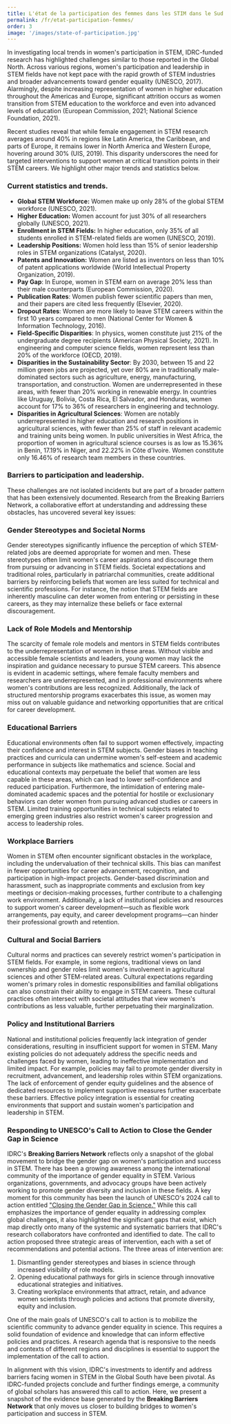 ```yaml
---
title: L'état de la participation des femmes dans les STIM dans le Sud global
permalink: /fr/etat-participation-femmes/
order: 3
image: '/images/state-of-participation.jpg'
---
```


In investigating local trends in women's participation in STEM, IDRC-funded research has highlighted challenges similar to those reported in the Global North. Across various regions, women's participation and leadership in STEM fields have not kept pace with the rapid growth of STEM industries and broader advancements toward gender equality (UNESCO, 2017). Alarmingly, despite increasing representation of women in higher education throughout the Americas and Europe, significant attrition occurs as women transition from STEM education to the workforce and even into advanced levels of education (European Commission, 2021; National Science Foundation, 2021).

Recent studies reveal that while female engagement in STEM research averages around 40% in regions like Latin America, the Caribbean, and parts of Europe, it remains lower in North America and Western Europe, hovering around 30% (UIS, 2019). This disparity underscores the need for targeted interventions to support women at critical transition points in their STEM careers. We highlight other major trends and statistics below.

### Current statistics and trends.

- **Global STEM Workforce:** Women make up only 28% of the global STEM workforce (UNESCO, 2021).
- **Higher Education:** Women account for just 30% of all researchers globally (UNESCO, 2021).
- **Enrollment in STEM Fields:** In higher education, only 35% of all students enrolled in STEM-related fields are women (UNESCO, 2019).
- **Leadership Positions:** Women hold less than 15% of senior leadership roles in STEM organizations (Catalyst, 2020).
- **Patents and Innovation:** Women are listed as inventors on less than 10% of patent applications worldwide (World Intellectual Property Organization, 2019).
- **Pay Gap**: In Europe, women in STEM earn on average 20% less than their male counterparts (European Commission, 2020).
- **Publication Rates**: Women publish fewer scientific papers than men, and their papers are cited less frequently (Elsevier, 2020).
- **Dropout Rates**: Women are more likely to leave STEM careers within the first 10 years compared to men (National Center for Women &amp; Information Technology, 2016).
- **Field-Specific Disparities**: In physics, women constitute just 21% of the undergraduate degree recipients (American Physical Society, 2021). In engineering and computer science fields, women represent less than 20% of the workforce (OECD, 2019). 
- **Disparities in the Sustainability Sector**: By 2030, between 15 and 22 million green jobs are projected, yet over 80% are in traditionally male-dominated sectors such as agriculture, energy, manufacturing, transportation, and construction. Women are underrepresented in these areas, with fewer than 20% working in renewable energy. In countries like Uruguay, Bolivia, Costa Rica, El Salvador, and Honduras, women account for 17% to 36% of researchers in engineering and technology.
- **Disparities in Agricultural Sciences**: Women are notably underrepresented in higher education and research positions in agricultural sciences, with fewer than 25% of staff in relevant academic and training units being women. In public universities in West Africa, the proportion of women in agricultural science courses is as low as 15.36% in Benin, 17.19% in Niger, and 22.22% in Côte d'Ivoire. Women constitute only 16.46% of research team members in these countries.

### Barriers to participation and leadership.

These challenges are not isolated incidents but are part of a broader pattern that has been extensively documented. Research from the Breaking Barriers Network, a collaborative effort at understanding and addressing these obstacles, has uncovered several key issues:

### Gender Stereotypes and Societal Norms
Gender stereotypes significantly influence the perception of which STEM-related jobs are deemed appropriate for women and men. These stereotypes often limit women's career aspirations and discourage them from pursuing or advancing in STEM fields. Societal expectations and traditional roles, particularly in patriarchal communities, create additional barriers by reinforcing beliefs that women are less suited for technical and scientific professions. For instance, the notion that STEM fields are inherently masculine can deter women from entering or persisting in these careers, as they may internalize these beliefs or face external discouragement.

### Lack of Role Models and Mentorship
The scarcity of female role models and mentors in STEM fields contributes to the underrepresentation of women in these areas. Without visible and accessible female scientists and leaders, young women may lack the inspiration and guidance necessary to pursue STEM careers. This absence is evident in academic settings, where female faculty members and researchers are underrepresented, and in professional environments where women's contributions are less recognized. Additionally, the lack of structured mentorship programs exacerbates this issue, as women may miss out on valuable guidance and networking opportunities that are critical for career development.

### Educational Barriers
Educational environments often fail to support women effectively, impacting their confidence and interest in STEM subjects. Gender biases in teaching practices and curricula can undermine women's self-esteem and academic performance in subjects like mathematics and science. Social and educational contexts may perpetuate the belief that women are less capable in these areas, which can lead to lower self-confidence and reduced participation. Furthermore, the intimidation of entering male-dominated academic spaces and the potential for hostile or exclusionary behaviors can deter women from pursuing advanced studies or careers in STEM. Limited training opportunities in technical subjects related to emerging green industries also restrict women's career progression and access to leadership roles.

### Workplace Barriers
Women in STEM often encounter significant obstacles in the workplace, including the undervaluation of their technical skills. This bias can manifest in fewer opportunities for career advancement, recognition, and participation in high-impact projects. Gender-based discrimination and harassment, such as inappropriate comments and exclusion from key meetings or decision-making processes, further contribute to a challenging work environment. Additionally, a lack of institutional policies and resources to support women's career development—such as flexible work arrangements, pay equity, and career development programs—can hinder their professional growth and retention.

### Cultural and Social Barriers
Cultural norms and practices can severely restrict women's participation in STEM fields. For example, in some regions, traditional views on land ownership and gender roles limit women's involvement in agricultural sciences and other STEM-related areas. Cultural expectations regarding women's primary roles in domestic responsibilities and familial obligations can also constrain their ability to engage in STEM careers. These cultural practices often intersect with societal attitudes that view women's contributions as less valuable, further perpetuating their marginalization.

### Policy and Institutional Barriers
National and institutional policies frequently lack integration of gender considerations, resulting in insufficient support for women in STEM. Many existing policies do not adequately address the specific needs and challenges faced by women, leading to ineffective implementation and limited impact. For example, policies may fail to promote gender diversity in recruitment, advancement, and leadership roles within STEM organizations. The lack of enforcement of gender equity guidelines and the absence of dedicated resources to implement supportive measures further exacerbate these barriers. Effective policy integration is essential for creating environments that support and sustain women's participation and leadership in STEM.

### Responding to UNESCO's Call to Action to Close the Gender Gap in Science

IDRC's **Breaking Barriers Network** reflects only a snapshot of the global movement to bridge the gender gap on women's participation and success in STEM. There has been a growing awareness among the international community of the importance of gender equality in STEM. Various organizations, governments, and advocacy groups have been actively working to promote gender diversity and inclusion in these fields. 
A key moment for this community has been the launch of UNESCO's 2024 call to action entitled ["Closing the Gender Gap in Science."](https://dataviz.unesco.org/en/science-technology-and-innovation/cta) While this call emphasizes the importance of gender equality in addressing complex global challenges, it also highlighted the significant gaps that exist, which map directly onto many of the systemic and systematic barriers that IDRC's research collaborators have confronted and identified to date.
The call to action proposed three strategic areas of intervention, each with a set of recommendations and potential actions. The three areas of intervention are: 

1.	Dismantling gender stereotypes and biases in science through increased visibility of role models.
2.	Opening educational pathways for girls in science through innovative educational strategies and initiatives.
3.	Creating workplace environments that attract, retain, and advance women scientists through policies and actions that promote diversity, equity and inclusion.

One of the main goals of UNESCO's call to action is to mobilize the scientific community to advance gender equality in science. This requires a solid foundation of evidence and knowledge that can inform effective policies and practices. A research agenda that is responsive to the needs and contexts of different regions and disciplines is essential to support the implementation of the call to action.  

In alignment with this vision, IDRC's investments to identify and address barriers facing women in STEM in the Global South have been pivotal. As IDRC-funded projects conclude and further findings emerge, a community of global scholars has answered this call to action. Here, we present a snapshot of the evidence base generated by the **Breaking Barriers Network** that only moves us closer to building bridges to women's participation and success in STEM.
